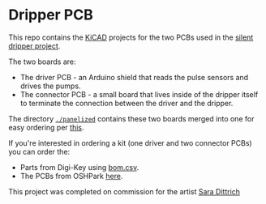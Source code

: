 # Dripper PCB

This repo contains the [KiCAD](https://kicad.org/) projects for the two PCBs used in the [silent dripper project](www.esologic.com/silent-dripper).

The two boards are:

* The driver PCB - an Arduino shield that reads the pulse sensors and drives the pumps. 
* The connector PCB - a small board that lives inside of the dripper itself to terminate the connection between the driver and the dripper.

The directory [`./panelized`](./panelized) contains these two boards merged into one for easy ordering per [this](https://www.esologic.com/how-to-panelize-kicad-designs-for-free/).

If you're interested in ordering a kit (one driver and two connector PCBs) you can order the:

* Parts from Digi-Key using [bom.csv](./bom.csv).
* The PCBs from OSHPark [here](https://oshpark.com/shared_projects/27KXLxQq).

This project was completed on commission for the artist [Sara Dittrich](https://www.saradittrich.com/)
